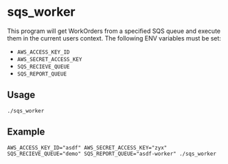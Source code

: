 # sqs_worker

This program will get WorkOrders from a specified SQS queue and execute them in the current users context. The following ENV variables must be set:

* `AWS_ACCESS_KEY_ID`
* `AWS_SECRET_ACCESS_KEY`
* `SQS_RECIEVE_QUEUE`
* `SQS_REPORT_QUEUE`

## Usage

`./sqs_worker`

## Example

`AWS_ACCESS_KEY_ID="asdf" AWS_SECRET_ACCESS_KEY="zyx" SQS_RECIEVE_QUEUE="demo" SQS_REPORT_QUEUE="asdf-worker" ./sqs_worker`
